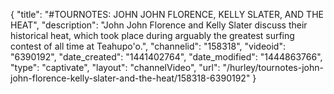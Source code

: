 {
    "title": "#TOURNOTES: JOHN JOHN FLORENCE, KELLY SLATER, AND THE HEAT",
    "description": "John John Florence and Kelly Slater discuss their historical heat, which took place during arguably the greatest surfing contest of all time at Teahupo'o.",
    "channelid": "158318",
    "videoid": "6390192",
    "date_created": "1441402764",
    "date_modified": "1444863766",
    "type": "captivate",
    "layout": "channelVideo",
    "url": "\/hurley\/tournotes-john-john-florence-kelly-slater-and-the-heat\/158318-6390192"
}